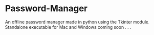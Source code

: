 # Password-Manager
An offline password manager made in python using the Tkinter module.<br>
Standalone executable for Mac and Windows coming soon . . .
